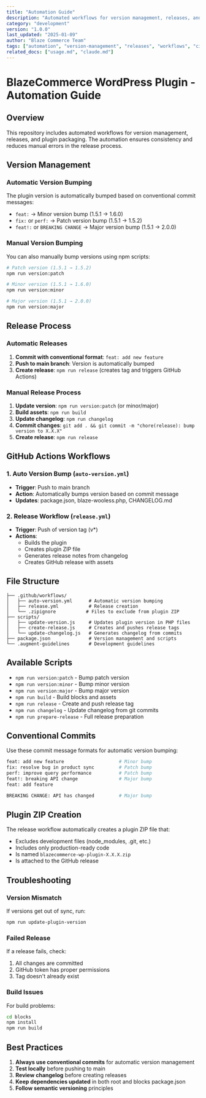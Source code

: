 ```yaml
---
title: "Automation Guide"
description: "Automated workflows for version management, releases, and plugin packaging in the BlazeCommerce WordPress Plugin"
category: "development"
version: "1.0.0"
last_updated: "2025-01-09"
author: "Blaze Commerce Team"
tags: ["automation", "version-management", "releases", "workflows", "ci-cd"]
related_docs: ["usage.md", "claude.md"]
---
```


# BlazeCommerce WordPress Plugin - Automation Guide

## Overview

This repository includes automated workflows for version management, releases, and plugin packaging. The automation ensures consistency and reduces manual errors in the release process.

## Version Management

### Automatic Version Bumping

The plugin version is automatically bumped based on conventional commit messages:

- `feat:` → Minor version bump (1.5.1 → 1.6.0)
- `fix:` or `perf:` → Patch version bump (1.5.1 → 1.5.2)
- `feat!:` or `BREAKING CHANGE` → Major version bump (1.5.1 → 2.0.0)

### Manual Version Bumping

You can also manually bump versions using npm scripts:

```bash
# Patch version (1.5.1 → 1.5.2)
npm run version:patch

# Minor version (1.5.1 → 1.6.0)
npm run version:minor

# Major version (1.5.1 → 2.0.0)
npm run version:major
```

## Release Process

### Automatic Releases

1. **Commit with conventional format**: `feat: add new feature`
2. **Push to main branch**: Version is automatically bumped
3. **Create release**: `npm run release` (creates tag and triggers GitHub Actions)

### Manual Release Process

1. **Update version**: `npm run version:patch` (or minor/major)
2. **Build assets**: `npm run build`
3. **Update changelog**: `npm run changelog`
4. **Commit changes**: `git add . && git commit -m "chore(release): bump version to X.X.X"`
5. **Create release**: `npm run release`

## GitHub Actions Workflows

### 1. Auto Version Bump (`auto-version.yml`)

- **Trigger**: Push to main branch
- **Action**: Automatically bumps version based on commit message
- **Updates**: package.json, blaze-wooless.php, CHANGELOG.md

### 2. Release Workflow (`release.yml`)

- **Trigger**: Push of version tag (v*)
- **Actions**:
  - Builds the plugin
  - Creates plugin ZIP file
  - Generates release notes from changelog
  - Creates GitHub release with assets

## File Structure

```
├── .github/workflows/
│   ├── auto-version.yml      # Automatic version bumping
│   ├── release.yml           # Release creation
│   └── .zipignore           # Files to exclude from plugin ZIP
├── scripts/
│   ├── update-version.js     # Updates plugin version in PHP files
│   ├── create-release.js     # Creates and pushes release tags
│   └── update-changelog.js   # Generates changelog from commits
├── package.json              # Version management and scripts
└── .augment-guidelines       # Development guidelines
```

## Available Scripts

- `npm run version:patch` - Bump patch version
- `npm run version:minor` - Bump minor version  
- `npm run version:major` - Bump major version
- `npm run build` - Build blocks and assets
- `npm run release` - Create and push release tag
- `npm run changelog` - Update changelog from git commits
- `npm run prepare-release` - Full release preparation

## Conventional Commits

Use these commit message formats for automatic version bumping:

```bash
feat: add new feature                    # Minor bump
fix: resolve bug in product sync         # Patch bump
perf: improve query performance          # Patch bump
feat!: breaking API change               # Major bump
feat: add feature

BREAKING CHANGE: API has changed         # Major bump
```

## Plugin ZIP Creation

The release workflow automatically creates a plugin ZIP file that:

- Excludes development files (node_modules, .git, etc.)
- Includes only production-ready code
- Is named `blazecommerce-wp-plugin-X.X.X.zip`
- Is attached to the GitHub release

## Troubleshooting

### Version Mismatch

If versions get out of sync, run:
```bash
npm run update-plugin-version
```

### Failed Release

If a release fails, check:
1. All changes are committed
2. GitHub token has proper permissions
3. Tag doesn't already exist

### Build Issues

For build problems:
```bash
cd blocks
npm install
npm run build
```

## Best Practices

1. **Always use conventional commits** for automatic version management
2. **Test locally** before pushing to main
3. **Review changelog** before creating releases
4. **Keep dependencies updated** in both root and blocks package.json
5. **Follow semantic versioning** principles
